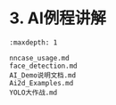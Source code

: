 # 3. AI例程讲解

```{toctree}
:maxdepth: 1

nncase_usage.md
face_detection.md
AI_Demo说明文档.md
Ai2d_Examples.md
YOLO大作战.md
```

